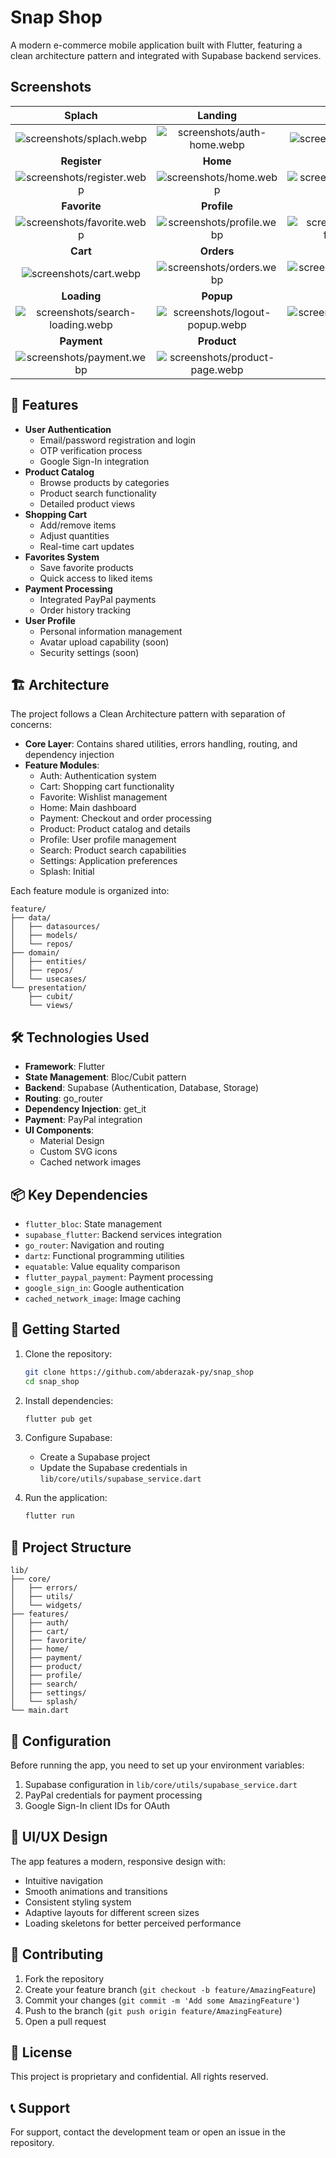 # Snap Shop

A modern e-commerce mobile application built with Flutter, featuring a clean architecture pattern and integrated with Supabase backend services.

## Screenshots

| Splach | Landing | Login |
| :-----------: | :---------: | :----------: |
| ![screenshots/splach.webp](https://cdn.jsdelivr.net/gh/abderazak-py/snap_shop@main/screenshots/splach.webp) | ![screenshots/auth-home.webp](https://cdn.jsdelivr.net/gh/abderazak-py/snap_shop@main/screenshots/auth-home.webp) | ![screenshots/login.webp](https://cdn.jsdelivr.net/gh/abderazak-py/snap_shop@main/screenshots/login.webp) |
| **Register** | **Home** | **Catalog** |   |
| ![screenshots/register.webp](https://cdn.jsdelivr.net/gh/abderazak-py/snap_shop@main/screenshots/register.webp) | ![screenshots/home.webp](https://cdn.jsdelivr.net/gh/abderazak-py/snap_shop@main/screenshots/home.webp) | ![screenshots/catalog.webp](https://cdn.jsdelivr.net/gh/abderazak-py/snap_shop@main/screenshots/catalog.webp) |   |
| **Favorite** | **Profile** | **Search** |   |
| ![screenshots/favorite.webp](https://cdn.jsdelivr.net/gh/abderazak-py/snap_shop@main/screenshots/favorite.webp) | ![screenshots/profile.webp](https://cdn.jsdelivr.net/gh/abderazak-py/snap_shop@main/screenshots/profile.webp) | ![screenshots/search-filters.webp](https://cdn.jsdelivr.net/gh/abderazak-py/snap_shop@main/screenshots/search-filters.webp) |   |
| **Cart** | **Orders** | **Settings** |   |
| ![screenshots/cart.webp](https://cdn.jsdelivr.net/gh/abderazak-py/snap_shop@main/screenshots/cart.webp) | ![screenshots/orders.webp](https://cdn.jsdelivr.net/gh/abderazak-py/snap_shop@main/screenshots/orders.webp) | ![screenshots/settings.webp](https://cdn.jsdelivr.net/gh/abderazak-py/snap_shop@main/screenshots/settings.webp) |   |
| **Loading** | **Popup** | **Search** |   |
| ![screenshots/search-loading.webp](https://cdn.jsdelivr.net/gh/abderazak-py/snap_shop@main/screenshots/search-loading.webp) | ![screenshots/logout-popup.webp](https://cdn.jsdelivr.net/gh/abderazak-py/snap_shop@main/screenshots/logout-popup.webp) | ![screenshots/search.webp](https://cdn.jsdelivr.net/gh/abderazak-py/snap_shop@main/screenshots/search.webp) |   |
| **Payment** | **Product** | |   |
| ![screenshots/payment.webp](https://cdn.jsdelivr.net/gh/abderazak-py/snap_shop@main/screenshots/payment.webp) | ![screenshots/product-page.webp](https://cdn.jsdelivr.net/gh/abderazak-py/snap_shop@main/screenshots/product-page.webp) |   |

## 📱 Features

- **User Authentication**
  - Email/password registration and login
  - OTP verification process
  - Google Sign-In integration
- **Product Catalog**
  - Browse products by categories
  - Product search functionality
  - Detailed product views
- **Shopping Cart**
  - Add/remove items
  - Adjust quantities
  - Real-time cart updates
- **Favorites System**
  - Save favorite products
  - Quick access to liked items
- **Payment Processing**
  - Integrated PayPal payments
  - Order history tracking
- **User Profile**
  - Personal information management
  - Avatar upload capability (soon)
  - Security settings (soon)

## 🏗️ Architecture

The project follows a Clean Architecture pattern with separation of concerns:

- **Core Layer**: Contains shared utilities, errors handling, routing, and dependency injection
- **Feature Modules**:
  - Auth: Authentication system
  - Cart: Shopping cart functionality
  - Favorite: Wishlist management
  - Home: Main dashboard
  - Payment: Checkout and order processing
  - Product: Product catalog and details
  - Profile: User profile management
  - Search: Product search capabilities
  - Settings: Application preferences
  - Splash: Initial 

Each feature module is organized into:
```
feature/
├── data/
│   ├── datasources/
│   ├── models/
│   └── repos/
├── domain/
│   ├── entities/
│   ├── repos/
│   └── usecases/
└── presentation/
    ├── cubit/
    └── views/
```

## 🛠️ Technologies Used

- **Framework**: Flutter
- **State Management**: Bloc/Cubit pattern
- **Backend**: Supabase (Authentication, Database, Storage)
- **Routing**: go_router
- **Dependency Injection**: get_it
- **Payment**: PayPal integration
- **UI Components**:
  - Material Design
  - Custom SVG icons
  - Cached network images

## 📦 Key Dependencies

- `flutter_bloc`: State management
- `supabase_flutter`: Backend services integration
- `go_router`: Navigation and routing
- `dartz`: Functional programming utilities
- `equatable`: Value equality comparison
- `flutter_paypal_payment`: Payment processing
- `google_sign_in`: Google authentication
- `cached_network_image`: Image caching

## 🚀 Getting Started

1. Clone the repository:
   ```bash
   git clone https://github.com/abderazak-py/snap_shop
   cd snap_shop
   ```

2. Install dependencies:
   ```bash
   flutter pub get
   ```

3. Configure Supabase:
   - Create a Supabase project
   - Update the Supabase credentials in `lib/core/utils/supabase_service.dart`

4. Run the application:
   ```bash
   flutter run
   ```

## 📁 Project Structure

```
lib/
├── core/
│   ├── errors/
│   ├── utils/
│   └── widgets/
├── features/
│   ├── auth/
│   ├── cart/
│   ├── favorite/
│   ├── home/
│   ├── payment/
│   ├── product/
│   ├── profile/
│   ├── search/
│   ├── settings/
│   └── splash/
└── main.dart
```

## 🔧 Configuration

Before running the app, you need to set up your environment variables:

1. Supabase configuration in `lib/core/utils/supabase_service.dart`
2. PayPal credentials for payment processing
3. Google Sign-In client IDs for OAuth

## 🎨 UI/UX Design

The app features a modern, responsive design with:
- Intuitive navigation
- Smooth animations and transitions
- Consistent styling system
- Adaptive layouts for different screen sizes
- Loading skeletons for better perceived performance

## 🤝 Contributing

1. Fork the repository
2. Create your feature branch (`git checkout -b feature/AmazingFeature`)
3. Commit your changes (`git commit -m 'Add some AmazingFeature'`)
4. Push to the branch (`git push origin feature/AmazingFeature`)
5. Open a pull request

## 📄 License

This project is proprietary and confidential. All rights reserved.

## 📞 Support

For support, contact the development team or open an issue in the repository.

